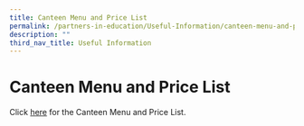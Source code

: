 ```yaml
---
title: Canteen Menu and Price List
permalink: /partners-in-education/Useful-Information/canteen-menu-and-price-list/
description: ""
third_nav_title: Useful Information
---
```

# Canteen Menu and Price List

Click <a href="/files/Partners%20in%20Education/Useful%20Information/Revised_Canteen_Food_Menu.pdf" target="_blank">here</a> for the Canteen Menu and Price List.
